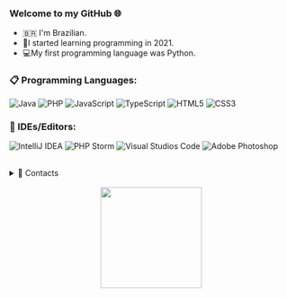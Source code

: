 ### Welcome to my GitHub 🌐 

- 🇧🇷 I'm Brazilian.
- 🏁I started learning programming in 2021.
- 💻My first programming language was Python.


### 📋 Programming Languages:
   ![Java](https://img.shields.io/badge/Java-000000?style=for-the-badge&logo=java&logoColor=white)
   ![PHP](https://img.shields.io/badge/PHP-000000?style=for-the-badge&logo=PHP&logoColor=white)
   ![JavaScript](https://img.shields.io/badge/JavaScript-000000?style=for-the-badge&logo=javascript&logoColor=white)
   ![TypeScript](https://img.shields.io/badge/TypeScript-000000?style=for-the-badge&logo=typescript&logoColor=white)
   ![HTML5](https://img.shields.io/badge/HTML-000000?style=for-the-badge&logo=html5&logoColor=white)
   ![CSS3](https://img.shields.io/badge/CSS3-000000?style=for-the-badge&logo=CSS%20Wizardry&logoColor=white)
   
### 📄 IDEs/Editors:

  ![IntelliJ IDEA](https://img.shields.io/badge/IntelliJ-000000?style=for-the-badge&logo=intellij-idea&logoColor=white)
  ![PHP Storm](https://img.shields.io/badge/PHP%20Storm-000000?style=for-the-badge&logo=phpstorm&logoColor=white)
  ![Visual Studios Code](https://img.shields.io/badge/Visual%20Studio%20Code-000000?style=for-the-badge&logo=visual%20studio%20code&logoColor=blue)
  ![Adobe Photoshop](https://img.shields.io/badge/Adobe%20Photoshop-000000?style=for-the-badge&logo=adobe%20photoshop&logoColor=blue)

<br/>
<details>
  <summary>💬 Contacts</summary>
   </br> <img align="left" alt="Discord" target="blank" width="20px" src="https://cdn.discordapp.com/attachments/757025688975966229/1008505326515007669/a713ef217f3790b55e6023e9819a6549.png"
   <string>PeterALENDA#8397</string>
   </br> <img align="left" alt="Discord" target="blank" width="20px" src="https://cdn.discordapp.com/attachments/757025688975966229/1008501058999427173/4014997006191726-t640-removebg-preview.png"
   <string>Peterpro830@gmail.com</string>
</details> 

<br/>

<div align="center">
  <a href="https://github.com/EduardoSmania">
  <img height="180em" src="https://github-readme-stats.vercel.app/api?username=EduardoSmania&show_icons=false&theme=tokyonight&include_all_commits=true&count_private=true"/>
 
